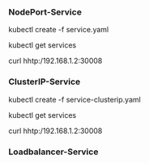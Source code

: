 ### NodePort-Service

kubectl create -f service.yaml

kubectl get services

curl hhtp:/192.168.1.2:30008


### ClusterIP-Service

kubectl create -f service-clusterip.yaml

kubectl get services

curl hhtp:/192.168.1.2:30008


### Loadbalancer-Service

